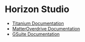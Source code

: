 # Horizon Studio

- [Titanium Documentation](/Titanium/)
- [MatterOverdrive Documentation](/MatterOverdrive/)
- [GSuite Documentation](/GSuite/)